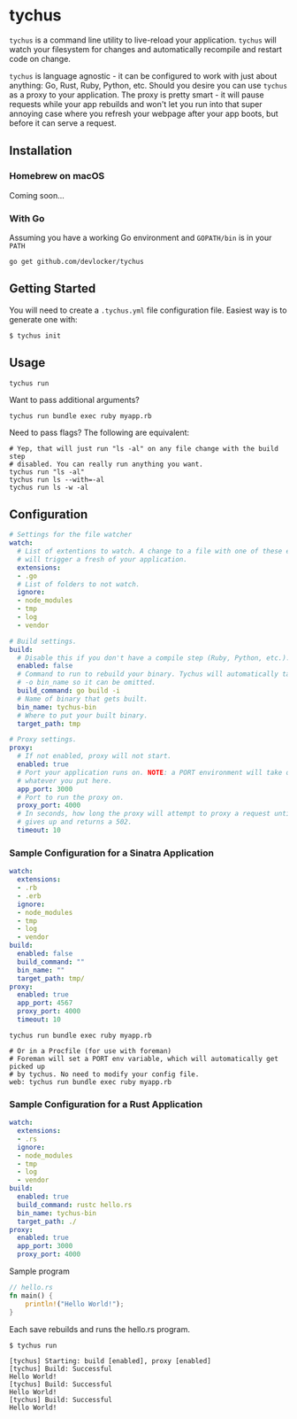 tychus
========

`tychus` is a command line utility to live-reload your application. `tychus`
will watch your filesystem for changes and automatically recompile and restart
code on change.

`tychus` is language agnostic - it can be configured to work with just about
anything: Go, Rust, Ruby, Python, etc. Should you desire you can use `tychus`
as a proxy to your application. The proxy is pretty smart - it will pause
requests while your app rebuilds and won't let you run into that super annoying
case where you refresh your webpage after your app boots, but before it can
serve a request.


## Installation

### Homebrew on macOS
Coming soon...

### With Go
Assuming you have a working Go environment and `GOPATH/bin` is in your `PATH`

```
go get github.com/devlocker/tychus
```

## Getting Started
You will need to create a `.tychus.yml` file configuration file. Easiest way is
to generate one with:

```
$ tychus init
```

## Usage

```
tychus run
```

Want to pass additional arguments?

```
tychus run bundle exec ruby myapp.rb
```

Need to pass flags? The following are equivalent:

```
# Yep, that will just run "ls -al" on any file change with the build step
# disabled. You can really run anything you want.
tychus run "ls -al"
tychus run ls --with=-al
tychus run ls -w -al
```

## Configuration

```yaml
# Settings for the file watcher
watch:
  # List of extentions to watch. A change to a file with one of these extensions
  # will trigger a fresh of your application.
  extensions:
  - .go
  # List of folders to not watch.
  ignore:
  - node_modules
  - tmp
  - log
  - vendor

# Build settings.
build:
  # Disable this if you don't have a compile step (Ruby, Python, etc.).
  enabled: false
  # Command to run to rebuild your binary. Tychus will automatically tack on a
  # -o bin_name so it can be omitted.
  build_command: go build -i
  # Name of binary that gets built.
  bin_name: tychus-bin
  # Where to put your built binary.
  target_path: tmp

# Proxy settings.
proxy:
  # If not enabled, proxy will not start.
  enabled: true
  # Port your application runs on. NOTE: a PORT environment will take overwrite
  # whatever you put here.
  app_port: 3000
  # Port to run the proxy on.
  proxy_port: 4000
  # In seconds, how long the proxy will attempt to proxy a request until it
  # gives up and returns a 502.
  timeout: 10
```

### Sample Configuration for a Sinatra Application

```yaml
watch:
  extensions:
  - .rb
  - .erb
  ignore:
  - node_modules
  - tmp
  - log
  - vendor
build:
  enabled: false
  build_command: ""
  bin_name: ""
  target_path: tmp/
proxy:
  enabled: true
  app_port: 4567
  proxy_port: 4000
  timeout: 10
```

```
tychus run bundle exec ruby myapp.rb

# Or in a Procfile (for use with foreman)
# Foreman will set a PORT env variable, which will automatically get picked up
# by tychus. No need to modify your config file.
web: tychus run bundle exec ruby myapp.rb
```

### Sample Configuration for a Rust Application

```yaml
watch:
  extensions:
  - .rs
  ignore:
  - node_modules
  - tmp
  - log
  - vendor
build:
  enabled: true
  build_command: rustc hello.rs
  bin_name: tychus-bin
  target_path: ./
proxy:
  enabled: true
  app_port: 3000
  proxy_port: 4000
```

Sample program

```rs
// hello.rs
fn main() {
    println!("Hello World!");
}
```

Each save rebuilds and runs the hello.rs program.
```
$ tychus run

[tychus] Starting: build [enabled], proxy [enabled]
[tychus] Build: Successful
Hello World!
[tychus] Build: Successful
Hello World!
[tychus] Build: Successful
Hello World!
```
